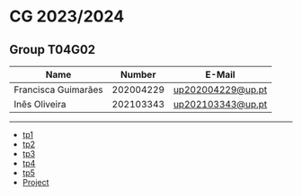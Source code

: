 # CG 2023/2024

## Group T04G02
| Name             | Number    | E-Mail             |
| ---------------- | --------- | ------------------ |
| Francisca Guimarães | 202004229 | up202004229@up.pt |
| Inês Oliveira       | 202103343 | up202103343@up.pt |

----

  - [tp1](tp1/README.md)
  - [tp2](tp2/README.md)
  - [tp3](tp3/README.md)
  - [tp4](tp4/README.md)
  - [tp5](tp5/README.md)
  - [Project](proj/README.md)